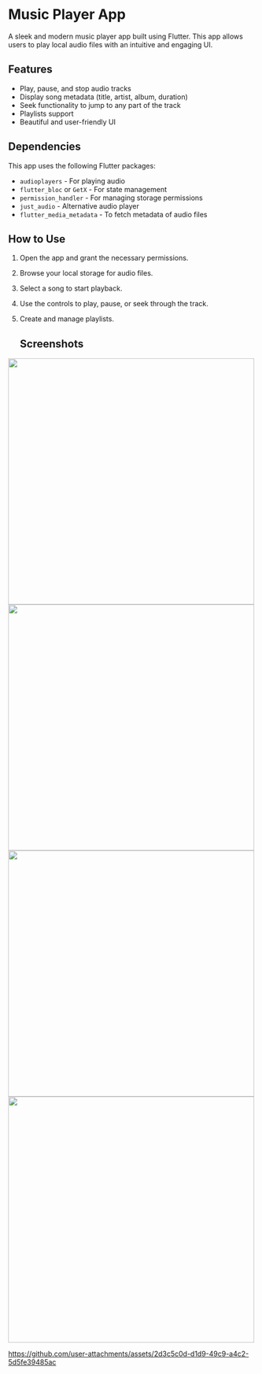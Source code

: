 # Music Player App

A sleek and modern music player app built using Flutter. This app allows users to play local audio files with an intuitive and engaging UI.

## Features
- Play, pause, and stop audio tracks
- Display song metadata (title, artist, album, duration)
- Seek functionality to jump to any part of the track
- Playlists support
- Beautiful and user-friendly UI

## Dependencies
This app uses the following Flutter packages:
- `audioplayers` - For playing audio
- `flutter_bloc` or `GetX` - For state management
- `permission_handler` - For managing storage permissions
- `just_audio` - Alternative audio player
- `flutter_media_metadata` - To fetch metadata of audio files

## How to Use
1. Open the app and grant the necessary permissions.
2. Browse your local storage for audio files.
3. Select a song to start playback.
4. Use the controls to play, pause, or seek through the track.
5. Create and manage playlists.

   ## Screenshots
 <div>
    <img src= "https://github.com/user-attachments/assets/f91b87d5-3a81-414c-b762-66cdd75f4186"height =500px>
     <img src= "https://github.com/user-attachments/assets/b62f1bd0-9c24-4f9f-aee7-b7f3d3007f2f"height =500px>
      <img src= "https://github.com/user-attachments/assets/c56c2a5e-03e6-49b8-9644-083c87cb739c"height =500px>
       <img src= "https://github.com/user-attachments/assets/09602deb-b017-468d-88f2-1b70715551d1"height =500px>
    
</div>


https://github.com/user-attachments/assets/2d3c5c0d-d1d9-49c9-a4c2-5d5fe39485ac


